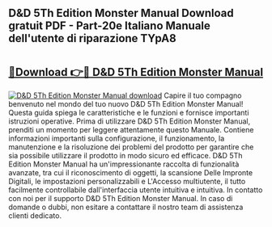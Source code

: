 ## D&D 5Th Edition Monster Manual Download gratuit PDF - Part-20e Italiano Manuale dell'utente di riparazione TYpA8

# <h2><a href="http://dfcu8g.blite.top/?on=D%26D+5Th+Edition+Monster+Manual">🔗Download 👉🔴 D&D 5Th Edition Monster Manual</a></h2>

[![D&D 5Th Edition Monster Manual download](https://i.imgur.com/lujVjoI.png)](http://dfcu8g.blite.top/?on=D%26D+5Th+Edition+Monster+Manual)
Capire il tuo compagno benvenuto nel mondo del tuo nuovo D&D 5Th Edition Monster Manual! Questa guida spiega le caratteristiche e le funzioni e fornisce importanti istruzioni operative. Prima di utilizzare D&D 5Th Edition Monster Manual, prenditi un momento per leggere attentamente questo Manuale. Contiene informazioni importanti sulla configurazione, il funzionamento, la manutenzione e la risoluzione dei problemi del prodotto per garantire che sia possibile utilizzare il prodotto in modo sicuro ed efficace. D&D 5Th Edition Monster Manual ha un'impressionante raccolta di funzionalità avanzate, tra cui il riconoscimento di oggetti, la scansione Delle Impronte Digitali, le impostazioni personalizzabili e L'Accesso multiutente, il tutto facilmente controllabile dall'interfaccia utente intuitiva e intuitiva. In contatto con noi per il supporto D&D 5Th Edition Monster Manual. In caso di domande o dubbi, non esitare a contattare il nostro team di assistenza clienti dedicato.
